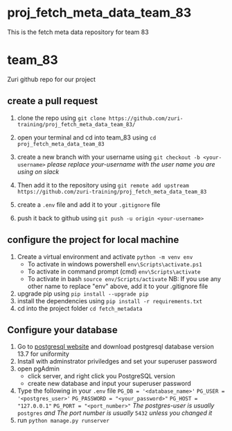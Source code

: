 # proj_fetch_meta_data_team_83

This is the fetch meta data repository for team 83

# team_83

Zuri github repo for our project

## create a pull request

1. clone the repo using `git clone https://github.com/zuri-training/proj_fetch_meta_data_team_83/`

2. open your terminal and cd into team_83 using `cd proj_fetch_meta_data_team_83`

3. create a new branch with your username using `git checkout -b <your-username>`
   _please replace your-username with the user name you are using on slack_

4. Then add it to the repository using `git remote add upstream https://github.com/zuri-training/proj_fetch_meta_data_team_83`

5. create a `.env` file and add it to your `.gitignore` file

6. push it back to github using `git push -u origin <your-username>`

## configure the project for local machine

1. Create a virtual environment and activate `python -m venv env`
   - To activate in windows powershell `env\Scripts\activate.ps1`
   - To activate in command prompt (cmd) `env\Scripts\activate`
   - To activate in bash `source env/Scripts/activate`
     NB: If you use any other name to replace "env" above, add it to your .gitignore file
2. upgrade pip using `pip install --upgrade pip`
3. install the dependencies using `pip install -r requirements.txt`
4. cd into the project folder `cd fetch_metadata`

## Configure your database

1. Go to [postgresql website](https://www.enterprisedb.com/downloads/postgres-postgresql-downloads) and download postgresql database version 13.7 for uniformity
2. Install with adminstrator priviledges and set your superuser password
3. open pgAdmin
   - click server, and right click you PostgreSQL version
   - create new database and input your superuser password
4. Type the following in your `.env` file
   `PG_DB = '<database_name>'`
   `PG_USER = '<postgres_user>'`
   `PG_PASSWORD = "<your_password>"`
   `PG_HOST = "127.0.0.1"`
   `PG_PORT = "<port_number>"`
   _The postgres-user is usually_ `postgres` _and The port number is usually_ `5432` _unless you changed it_
5. run `python manage.py runserver`
